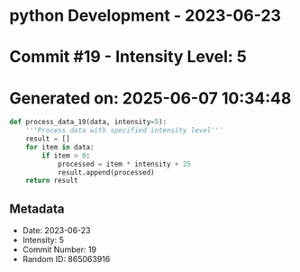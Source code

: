 ﻿# python Development - 2023-06-23
# Commit #19 - Intensity Level: 5
# Generated on: 2025-06-07 10:34:48
```python
def process_data_19(data, intensity=5):
    '''Process data with specified intensity level'''
    result = []
    for item in data:
        if item > 0:
            processed = item * intensity + 25
            result.append(processed)
    return result
```
## Metadata
- Date: 2023-06-23
- Intensity: 5
- Commit Number: 19
- Random ID: 865063916

